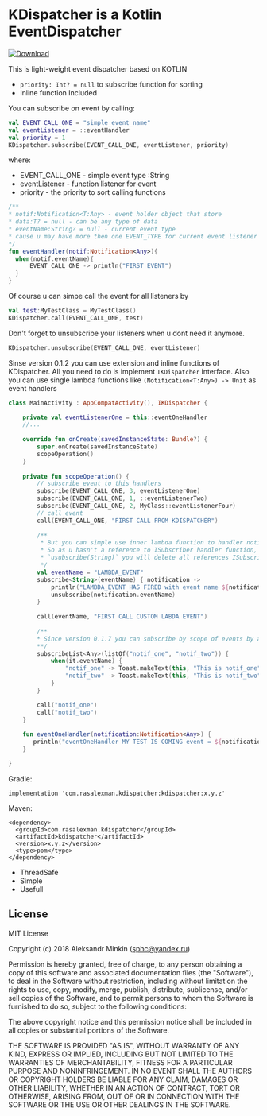 # KDispatcher is a Kotlin EventDispatcher
[ ![Download](https://api.bintray.com/packages/sphc/KDispatcher/kdispatcher/images/download.svg) ](https://bintray.com/sphc/KDispatcher/kdispatcher/_latestVersion)

This is light-weight event dispatcher based on KOTLIN
* `priority: Int? = null` to subscribe function for sorting
* Inline function Included

You can subscribe on event by calling:
```kotlin
val EVENT_CALL_ONE = "simple_event_name"
val eventListener = ::eventHandler
val priority = 1
KDispatcher.subscribe(EVENT_CALL_ONE, eventListener, priority)
```
where:
- EVENT_CALL_ONE - simple event type :String
- eventListener - function listener for event
- priority - the priority to sort calling functions


```kotlin
/**
* notif:Notification<T:Any> - event holder object that store
* data:T? = null - can be any type of data
* eventName:String? = null - current event type
* cause u may have more then one EVENT_TYPE for current event listener
*/
fun eventHandler(notif:Notification<Any>){
  when(notif.eventName){
      EVENT_CALL_ONE -> println("FIRST EVENT")
  }
}
```
Of course u can simpe call the event for all listeners by
```kotlin
val test:MyTestClass = MyTestClass()
KDispatcher.call(EVENT_CALL_ONE, test)
```

Don't forget to unsubscribe your listeners when u dont need it anymore.
```kotlin
KDispatcher.unsubscribe(EVENT_CALL_ONE, eventListener)
```

Sinse version 0.1.2 you can use extension and inline functions of KDispatcher. All you need to do is implement `IKDispatcher` interface. Also you can use single lambda functions like `(Notification<T:Any>) -> Unit` as event handlers
```kotlin
class MainActivity : AppCompatActivity(), IKDispatcher {

    private val eventListenerOne = this::eventOneHandler
    //...
    
    override fun onCreate(savedInstanceState: Bundle?) {
        super.onCreate(savedInstanceState)
        scopeOperation()
    }
    
    private fun scopeOperation() {
        // subscribe event to this handlers
        subscribe(EVENT_CALL_ONE, 3, eventListenerOne)
        subscribe(EVENT_CALL_ONE, 1, ::eventListenerTwo)
        subscribe(EVENT_CALL_ONE, 2, MyClass::eventListenerFour)
        // call event
        call(EVENT_CALL_ONE, "FIRST CALL FROM KDISPATCHER")
        
        /**
         * But you can simple use inner lambda function to handler notification.
         * So as u hasn't a reference to ISubscriber handler function, when you call
         * `usubscribe(String)` you will delete all references ISubscriber-listener
         */
        val eventName = "LAMBDA_EVENT"
        subscribe<String>(eventName) { notification ->
            println("LAMBDA_EVENT HAS FIRED with event name ${notification.eventName} and data ${notification.data}")
            unsubscribe(notification.eventName)
        }
        
        call(eventName, "FIRST CALL CUSTOM LABDA EVENT")
        
        /**
        * Since version 0.1.7 you can subscribe by scope of events by a single callback
        **/
        subscribeList<Any>(listOf("notif_one", "notif_two")) {
            when(it.eventName) {
                "notif_one" -> Toast.makeText(this, "This is notif_one", Toast.LENGTH_SHORT).show()
                "notif_two" -> Toast.makeText(this, "This is notif_two", Toast.LENGTH_SHORT).show()
            }
        }

        call("notif_one")
        call("notif_two")
    }
    
    fun eventOneHandler(notification:Notification<Any>) {
       println("eventOneHandler MY TEST IS COMING event = ${notification.eventName} AND data = ${notification.data}")
    }

}
```

Gradle: 
```
implementation 'com.rasalexman.kdispatcher:kdispatcher:x.y.z'
```

Maven:
```
<dependency>
  <groupId>com.rasalexman.kdispatcher</groupId>
  <artifactId>kdispatcher</artifactId>
  <version>x.y.z</version>
  <type>pom</type>
</dependency>
```

- ThreadSafe
- Simple
- Usefull

License
----

MIT License

Copyright (c) 2018 Aleksandr Minkin (sphc@yandex.ru)

Permission is hereby granted, free of charge, to any person obtaining a copy
of this software and associated documentation files (the "Software"), to deal
in the Software without restriction, including without limitation the rights
to use, copy, modify, merge, publish, distribute, sublicense, and/or sell
copies of the Software, and to permit persons to whom the Software is
furnished to do so, subject to the following conditions:

The above copyright notice and this permission notice shall be included in all
copies or substantial portions of the Software.

THE SOFTWARE IS PROVIDED "AS IS", WITHOUT WARRANTY OF ANY KIND, EXPRESS OR
IMPLIED, INCLUDING BUT NOT LIMITED TO THE WARRANTIES OF MERCHANTABILITY,
FITNESS FOR A PARTICULAR PURPOSE AND NONINFRINGEMENT. IN NO EVENT SHALL THE
AUTHORS OR COPYRIGHT HOLDERS BE LIABLE FOR ANY CLAIM, DAMAGES OR OTHER
LIABILITY, WHETHER IN AN ACTION OF CONTRACT, TORT OR OTHERWISE, ARISING FROM,
OUT OF OR IN CONNECTION WITH THE SOFTWARE OR THE USE OR OTHER DEALINGS IN THE
SOFTWARE.
